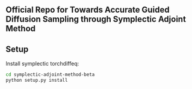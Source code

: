 ## Official Repo for Towards Accurate Guided Diffusion Sampling through Symplectic Adjoint Method


## Setup

Install symplectic torchdiffeq: 

```bash
cd symplectic-adjoint-method-beta
python setup.py install
```
